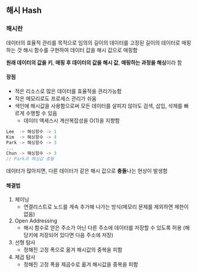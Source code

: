 ## 해시 Hash

### 해시란

데이터의 효율적 관리를 목적으로 임의의 길이의 데이터를 고정된 길이의 데이터로 매핑하는 것
해시 함수를 구현하여 데이터 값을 해시 값으로 매핑함

**원래 데이터의 값을 키**, **매핑 후 데이터의 값을 해시 값**, **매핑하는 과정을 해싱**이라 함

#### 장점

- 적은 리소스로 많은 데이터를 효율적을 관리가능함
- 작은 메모리로도 프로세스 관리가 쉬움
- 색인에 해시값을 사용함으로써  모든 데이터를 살피지 않아도 검색, 삽입, 삭제를 빠르게 수행할 수 있음
  - 데이터 액세스시 계산복잡성을 O(1)을 지향함

```kotlin
Lee  -> 해싱함수 -> 1
Kim  -> 해싱함수 -> 4
Park -> 해싱함수 -> 3
...
Chun -> 해싱함수 -> 3 
// Park과 해싱값 충돌
```

데이터가 많아지면, 다른 데이터가 같은 해시 값으로 **충돌**나는 현상이 발생함

#### 해결법

1. 체이닝
   - 연결리스트로 노드를 계속 추가해 나가는 방식(메모리 문제를 제외하면 제한이 없음)
2. Open Addressing
   - 해시 함수로 얻은 주소가 아닌 다른 주소에 데이터를 저장할 수 있도록 허용
     (해당키에 저장되어 있다면 다음 주소에 저장)
3. 선형 탐사
   - 정해진 고정 폭으로 옮겨 해시값의 중복을 피함
4. 제곱 탐사
   - 정해진 고정 폭을 제곱수로 옮겨 해시값을 중복을 피함